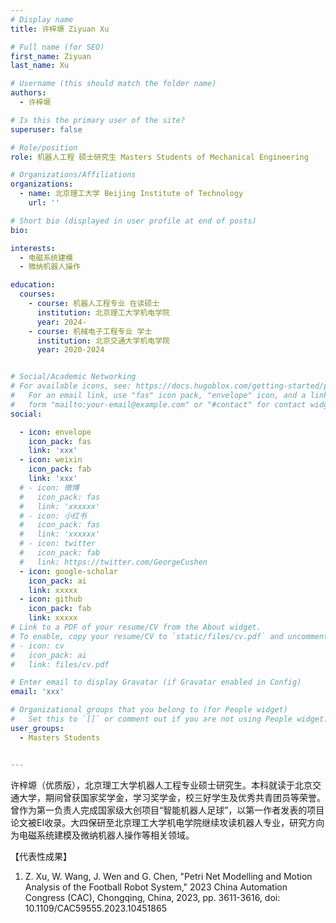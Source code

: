 ```yaml
---
# Display name
title: 许梓塬 Ziyuan Xu

# Full name (for SEO)
first_name: Ziyuan
last_name: Xu

# Username (this should match the folder name)
authors:
  - 许梓塬

# Is this the primary user of the site?
superuser: false

# Role/position
role: 机器人工程 硕士研究生 Masters Students of Mechanical Engineering

# Organizations/Affiliations
organizations:
  - name: 北京理工大学 Beijing Institute of Technology
    url: ''

# Short bio (displayed in user profile at end of posts)
bio: 

interests:
  - 电磁系统建模
  - 微纳机器人操作

education:
  courses:
    - course: 机器人工程专业 在读硕士
      institution: 北京理工大学机电学院
      year: 2024-
    - course: 机械电子工程专业 学士
      institution: 北京交通大学机电学院
      year: 2020-2024


# Social/Academic Networking
# For available icons, see: https://docs.hugoblox.com/getting-started/page-builder/#icons
#   For an email link, use "fas" icon pack, "envelope" icon, and a link in the
#   form "mailto:your-email@example.com" or "#contact" for contact widget.
social:

  - icon: envelope
    icon_pack: fas
    link: 'xxx'
  - icon: weixin
    icon_pack: fab
    link: 'xxx'
  # - icon: 微博
  #   icon_pack: fas
  #   link: 'xxxxxx'
  # - icon: 小红书
  #   icon_pack: fas
  #   link: 'xxxxxx'
  # - icon: twitter
  #   icon_pack: fab
  #   link: https://twitter.com/GeorgeCushen
  - icon: google-scholar
    icon_pack: ai
    link: xxxxx
  - icon: github
    icon_pack: fab
    link: xxxxx
# Link to a PDF of your resume/CV from the About widget.
# To enable, copy your resume/CV to `static/files/cv.pdf` and uncomment the lines below.
# - icon: cv
#   icon_pack: ai
#   link: files/cv.pdf

# Enter email to display Gravatar (if Gravatar enabled in Config)
email: 'xxx'

# Organizational groups that you belong to (for People widget)
#   Set this to `[]` or comment out if you are not using People widget.
user_groups:
  - Masters Students


---
```


许梓塬（优质版），北京理工大学机器人工程专业硕士研究生。本科就读于北京交通大学，期间曾获国家奖学金，学习奖学金，校三好学生及优秀共青团员等荣誉。曾作为第一负责人完成国家级大创项目“智能机器人足球”，以第一作者发表的项目论文被EI收录。大四保研至北京理工大学机电学院继续攻读机器人专业，研究方向为电磁系统建模及微纳机器人操作等相关领域。

【代表性成果】

1. Z. Xu, W. Wang, J. Wen and G. Chen, "Petri Net Modelling and Motion Analysis of the Football Robot System," 2023 China Automation Congress (CAC), Chongqing, China, 2023, pp. 3611-3616, doi: 10.1109/CAC59555.2023.10451865

 


